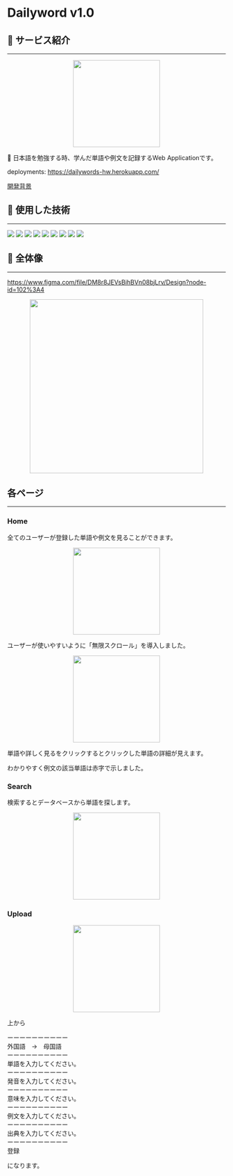 # Dailyword v1.0


## 🌟 サービス紹介
---

<p align='center'>
    <img src="https://hyungwonjin.github.io/portfolio/img/home.png" width="200"/>
</p>

📝 日本語を勉強する時、学んだ単語や例文を記録するWeb Applicationです。

deployments: <a href="https://dailywords-hw.herokuapp.com/">https://dailywords-hw.herokuapp.com/</a>

<a href="https://github.com/HyungwonJin/dailyword/wiki/%E9%96%8B%E7%99%BA%E8%83%8C%E6%99%AF">開発背景</a>

## 🌟 使用した技術
---

<div>
    <img src="https://img.shields.io/badge/PUG-A86454?style=flat-square&logo=PUG&logoColor=white" />
    <img src="https://img.shields.io/badge/Sass-CC6699?style=flat-square&logo=Sass&logoColor=white" />
    <img
        src="https://img.shields.io/badge/JavaScript-F7DF1E?style=flat-square&logo=JavaScript&logoColor=white" />
    <img src="https://img.shields.io/badge/Webpack-8DD6F9?style=flat-square&logo=Webpack&logoColor=white" />
    <img src="https://img.shields.io/badge/Express-000000?style=flat-square&logo=Express&logoColor=white" />
    <img src="https://img.shields.io/badge/Node.js-339933?style=flat-square&logo=Node.js&logoColor=white" />
    <img src="https://img.shields.io/badge/MongoDB-47A248?style=flat-square&logo=MongoDB&logoColor=white" />
    <img
        src="https://img.shields.io/badge/Amazon S3-232F3E?style=flat-square&logo=Amazon%20S3&logoColor=white" />
    <img src="https://img.shields.io/badge/Heroku-430098?style=flat-square&logo=Heroku&logoColor=white" />
</div>

## 🌟 全体像
---    
<a href="https://www.figma.com/file/DM8r8JEVsBihBVn08bjLrv/Design?node-id=102%3A4">https://www.figma.com/file/DM8r8JEVsBihBVn08bjLrv/Design?node-id=102%3A4</a>
<p align='center'>
    <img src="https://i.imgur.com/7B7BiQo.png" width="400"/>
</p>

## 各ページ   
---
### Home        
全てのユーザーが登録した単語や例文を見ることができます。
<p align='center'>
    <img src="https://i.imgur.com/dl1tqbE.png" width="200"/>
</p>     
ユーザーが使いやすいように「無限スクロール」を導入しました。        
<p align='center'>
    <img src="https://i.imgur.com/tYIosvU.png" width="200"/>
</p>     
単語や詳しく見るをクリックするとクリックした単語の詳細が見えます。      

わかりやすく例文の該当単語は赤字で示しました。      

### Search      
検索するとデータベースから単語を探します。
<p align='center'>
    <img src="https://i.imgur.com/7QSvcQD.png" width="200"/>
</p>     

### Upload
<p align='center'>
    <img src="https://i.imgur.com/LLWK1aZ.png" width="200"/>
</p>     
上から  

ーーーーーーーーーー        
外国語　→　母国語       
ーーーーーーーーーー        
単語を入力してください。            
ーーーーーーーーーー        
発音を入力してください。             
ーーーーーーーーーー       
意味を入力してください。             
ーーーーーーーーーー       
例文を入力してください。             
ーーーーーーーーーー       
出典を入力してください。             
ーーーーーーーーーー       
登録        

になります。

